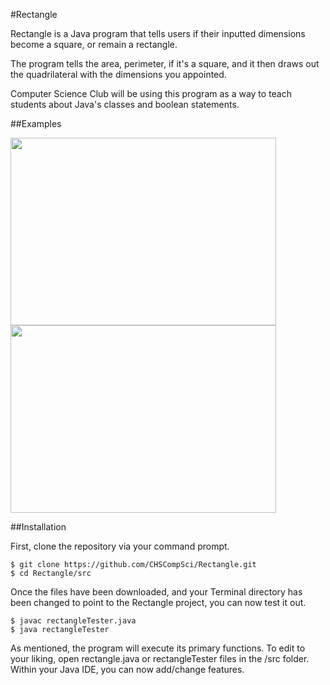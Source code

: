 #Rectangle

Rectangle is a Java program that tells users if their inputted dimensions become a square, or remain a rectangle. 

The program tells the area, perimeter, if it's a square, and it then draws out the quadrilateral with the dimensions you appointed. 

Computer Science Club will be using this program as a way to teach students about Java's classes and boolean statements.

##Examples

<img src="https://raw.github.com/CHSCompSci/Rectangle/master/bin/Screen%20Shot%202013-01-13%20at%206.40.52%20PM.png" height="300" width="425"><img src="https://raw.github.com/CHSCompSci/Rectangle/master/bin/Screen%20Shot%202013-01-13%20at%206.40.59%20PM.png" height="300" width="425"> 

##Installation

First, clone the repository via your command prompt.

	$ git clone https://github.com/CHSCompSci/Rectangle.git
	$ cd Rectangle/src

Once the files have been downloaded, and your Terminal directory has been changed to point to the Rectangle project, you can now test it out.

	$ javac rectangleTester.java
	$ java rectangleTester

As mentioned, the program will execute its primary functions. To edit to your liking, open rectangle.java or rectangleTester files in the /src folder. Within your Java IDE, you can now add/change features. 
